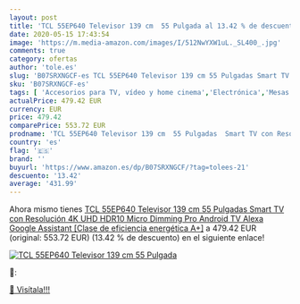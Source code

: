 ```yaml
---
layout: post
title: 'TCL 55EP640 Televisor 139 cm  55 Pulgada al 13.42 % de descuento'
date: 2020-05-15 17:43:54
image: 'https://m.media-amazon.com/images/I/512NwYXW1uL._SL400_.jpg'
comments: true
category: ofertas
author: 'tole.es'
slug: 'B07SRXNGCF-es TCL 55EP640 Televisor 139 cm 55 Pulgadas Smart TV con...'
sku: 'B07SRXNGCF-es'
tags: [ 'Accesorios para TV, vídeo y home cinema','Electrónica','Mesas y soportes para TV','Soportes de pared y techo para TV','TV, vídeo y home cinema','Televisores','smart','televisor','tv', ]
actualPrice: 479.42 EUR
currency: EUR
price: 479.42
comparePrice: 553.72 EUR
prodname: 'TCL 55EP640 Televisor 139 cm  55 Pulgadas  Smart TV con Resolución 4K UHD  HDR10  Micro Dimming Pro  Android TV  Alexa  Google Assistant [Clase de eficiencia energética A+]'
country: 'es'
flag: '🇪🇸'
brand: ''
buyurl: 'https://www.amazon.es/dp/B07SRXNGCF/?tag=tolees-21'
descuento: '13.42'
average: '431.99'
---
```


Ahora mismo tienes [TCL 55EP640 Televisor 139 cm  55 Pulgadas  Smart TV con Resolución 4K UHD  HDR10  Micro Dimming Pro  Android TV  Alexa  Google Assistant [Clase de eficiencia energética A+]](https://www.amazon.es/dp/B07SRXNGCF/?tag=tolees-21) a 479.42 EUR (original: 553.72 EUR) (13.42 %  de descuento) en el siguiente enlace!

[![TCL 55EP640 Televisor 139 cm  55 Pulgada](https://m.media-amazon.com/images/I/512NwYXW1uL._SL400_.jpg)](https://www.amazon.es/dp/B07SRXNGCF/?tag=tolees-21)

🔎:


[🛒 Visítala!!!](https://www.amazon.es/dp/B07SRXNGCF/?tag=tolees-21)
